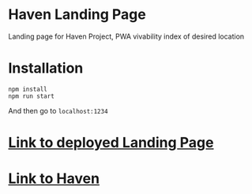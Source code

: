 # Haven Landing Page
Landing page for Haven Project, PWA vivability index of desired location


# Installation
``` 
npm install
npm run start
```

And then go to `localhost:1234`

# [Link to deployed Landing Page](https://app.netlify.com/sites/beautiful-dieffenbachia-58568b)

# [Link to Haven](https://tubular-kulfi-2c838f.netlify.app/)
